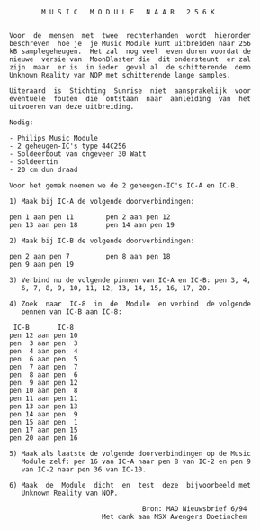                   M U S I C   M O D U L E   N A A R   2 5 6 K 
                                                               
          
          Voor  de  mensen  met  twee  rechterhanden  wordt  hieronder 
          beschreven  hoe je  je Music Module kunt uitbreiden naar 256 
          kB samplegeheugen.  Het zal  nog veel  even duren voordat de 
          nieuwe  versie van  MoonBlaster die  dit ondersteunt  er zal 
          zijn  maar  er is  in ieder  geval al  de schitterende  demo 
          Unknown Reality van NOP met schitterende lange samples.
          
          Uiteraard  is  Stichting  Sunrise  niet  aansprakelijk  voor 
          eventuele  fouten  die  ontstaan  naar  aanleiding  van  het 
          uitvoeren van deze uitbreiding.
          
          Nodig:
          
          - Philips Music Module
          - 2 geheugen-IC's type 44C256
          - Soldeerbout van ongeveer 30 Watt
          - Soldeertin
          - 20 cm dun draad
          
          Voor het gemak noemen we de 2 geheugen-IC's IC-A en IC-B.
          
          1) Maak bij IC-A de volgende doorverbindingen:
          
          pen 1 aan pen 11        pen 2 aan pen 12
          pen 13 aan pen 18       pen 14 aan pen 19
          
          2) Maak bij IC-B de volgende doorverbindingen:
          
          pen 2 aan pen 7         pen 8 aan pen 18
          pen 9 aan pen 19
          
          3) Verbind nu de volgende pinnen van IC-A en IC-B: pen 3, 4, 
             6, 7, 8, 9, 10, 11, 12, 13, 14, 15, 16, 17, 20.
          
          4) Zoek  naar  IC-8  in  de  Module  en verbind  de volgende 
             pennen van IC-B aan IC-8:
          
           IC-B       IC-8
          pen 12 aan pen 10
          pen  3 aan pen  3
          pen  4 aan pen  4
          pen  6 aan pen  5
          pen  7 aan pen  7
          pen  8 aan pen  6
          pen  9 aan pen 12
          pen 10 aan pen  8
          pen 11 aan pen 11
          pen 13 aan pen 13
          pen 14 aan pen  9
          pen 15 aan pen  1
          pen 17 aan pen 15
          pen 20 aan pen 16
          
          5) Maak als laatste de volgende doorverbindingen op de Music 
             Module zelf: pen 16 van IC-A naar pen 8 van IC-2 en pen 9 
             van IC-2 naar pen 36 van IC-10.
          
          6) Maak  de  Module  dicht  en  test  deze  bijvoorbeeld met 
             Unknown Reality van NOP.
          
                                           Bron: MAD Nieuwsbrief 6/94
                                 Met dank aan MSX Avengers Doetinchem
